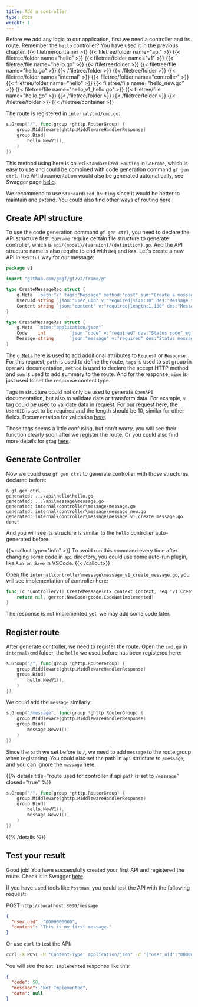 ```yaml
---
title: Add a controller
type: docs
weight: 1
---
```


Before we add any logic to our application, first we need a controller and its route. Remember the `hello` controller? You have used it in the previous chapter.
{{< filetree/container >}}
  {{< filetree/folder name="api" >}}
    {{< filetree/folder name="hello" >}}
      {{< filetree/folder name="v1" >}}
        {{< filetree/file name="hello.go" >}}
      {{< /filetree/folder >}}
      {{< filetree/file name="hello.go" >}}
    {{< /filetree/folder >}}
  {{< /filetree/folder >}}
  {{< filetree/folder name="internal" >}}
    {{< filetree/folder name="controller" >}}
      {{< filetree/folder name="hello" >}}
        {{< filetree/file name="hello_new.go" >}}
        {{< filetree/file name="hello_v1_hello.go" >}}
        {{< filetree/file name="hello.go" >}}
      {{< /filetree/folder >}}
    {{< /filetree/folder >}}
  {{< /filetree/folder >}}
{{< /filetree/container >}}

The route is registered in `internal/cmd/cmd.go`:
```go
s.Group("/", func(group *ghttp.RouterGroup) {
    group.Middleware(ghttp.MiddlewareHandlerResponse)
	group.Bind(
	    hello.NewV1(),
	)
})
```

This method using here is called `Standardized Routing` in `GoFrame`, which is easy to use and could be combined with code generation command `gf gen ctrl`. The API documentation would also be generated automatically, see Swagger page [hello](http://localhost:8000/swagger#tag/Hello/paths/~1hello/get).

We recommend to use `Standardized Routing` since it would be better to maintain and extend. You could also find other ways of routing [here](https://goframe.org/pages/viewpage.action?pageId=1114479).

## Create API structure

To use the code generation command `gf gen ctrl`, you need to declare the API structure first. `GoFrame` require certain file structure to generate controller, which is `api/{model}/{version}/{definition}.go`. And the API structure name is also require to end with `Req` and `Res`. Let's create a new API in `RESTful` way for our message:

```go {filename="api/message/v1/store.go"}
package v1

import "github.com/gogf/gf/v2/frame/g"

type CreateMessageReq struct {
	g.Meta  `path:"/" tags:"Message" method:"post" sum:"Create a message"`
	UserUId string `json:"user_uid" v:"required|size:10" des:"Message sender ID" eg:"0000000000"`
	Content string `json:"content" v:"required|length:1,100" des:"Message content" eg:"This is my first message."`
}

type CreateMessageRes struct {
	g.Meta  `mime:"application/json"`
	Code    int         `json:"code" v:"required" des:"Status code" eg:"0"`
	Message string      `json:"message" v:"required" des:"Status message" eg:"Success"`
}
```

The [`g.Meta`](https://pkg.go.dev/github.com/gogf/gf/v2/util/gmeta) here is used to add additional attributes to `Request` or `Response`. For this request, `path` is used to define the route, `tags` is used to set group in `OpenAPI` documentation, `method` is used to declare the accept HTTP method and `sum` is used to add summary to the route. And for the response, `mime` is just used to set the response content type.

Tags in structure could not only be used to generate `OpenAPI` documentation, but also to validate data or transform data. For example, `v` tag could be used to validate data in request. For our request here, the `UserUID` is set to be required and the length should be 10, similar for other fields. Documentation for validation [here](https://goframe.org/pages/viewpage.action?pageId=1114678).

Those tags seems a little confusing, but don't worry, you will see their function clearly soon after we register the route. Or you could also find more details for `gtag` [here](https://github.com/gogf/gf/blob/master/util/gtag/gtag.go).

## Generate Controller

Now we could use `gf gen ctrl` to generate controller with those structures declared before:

```
& gf gen ctrl
generated: ...\api\hello\hello.go
generated: ...\api\message\message.go
generated: internal\controller\message\message.go
generated: internal\controller\message\message_new.go
generated: internal\controller\message\message_v1_create_message.go
done!
```

And you will see its structure is similar to the `hello` controller auto-generated before.

{{< callout type="info" >}}
To avoid run this command every time after changing some code in `api` directory, you could use some auto-run plugin, like `Run on Save` in VSCode.
{{< /callout>}}

Open the `internal\controller\message\message_v1_create_message.go`, you will see implementation of controller here:

```go
func (c *ControllerV1) CreateMessage(ctx context.Context, req *v1.CreateMessageReq) (res *v1.CreateMessageRes, err error) {
	return nil, gerror.NewCode(gcode.CodeNotImplemented)
}
```

The response is not implemented yet, we may add some code later.

## Register route

After generate controller, we need to register the route. Open the `cmd.go` in `internal\cmd` folder, the `hello` we used before has been registered here:

```go {filename="internal/cmd/cmd.go"}
s.Group("/", func(group *ghttp.RouterGroup) {
	group.Middleware(ghttp.MiddlewareHandlerResponse)
	group.Bind(
		hello.NewV1(),
	)
})
```

We could add the `message` similarly:

```go {filename="internal/cmd/cmd.go"}
s.Group("/message", func(group *ghttp.RouterGroup) {
	group.Middleware(ghttp.MiddlewareHandlerResponse)
	group.Bind(
		message.NewV1(),
	)
})
```

Since the `path` we set before is `/`, we need to add `message` to the route group when registering. You could also set the path in `api` structure to `/message`, and you can ignore the `message` here.

{{% details title="route used for controller if api `path` is set to `/message`" closed="true" %}}
```go {filename="internal/cmd/cmd.go"}
s.Group("/", func(group *ghttp.RouterGroup) {
	group.Middleware(ghttp.MiddlewareHandlerResponse)
	group.Bind(
		hello.NewV1(),
		message.NewV1(),
	)
})
```
{{% /details %}}

## Test your result

Good job! You have successfully created your first API and registered the route. Check it in Swagger [here](http://localhost:8000/swagger#tag/Message).

If you have used tools like `Postman`, you could test the API with the following request:

POST `http://localhost:8000/message`

```json
{
  "user_uid": "0000000000",
  "content": "This is my first message."
}
```

Or use `curl` to test the API:

```bash
curl -X POST -H "Content-Type: application/json" -d '{"user_uid":"0000000000","content":"This is my first message."}' "http://localhost:8000/message"
```

You will see the `Not Implemented` response like this:

```json
{
  "code": 58,
  "message": "Not Implemented",
  "data": null
}
```
